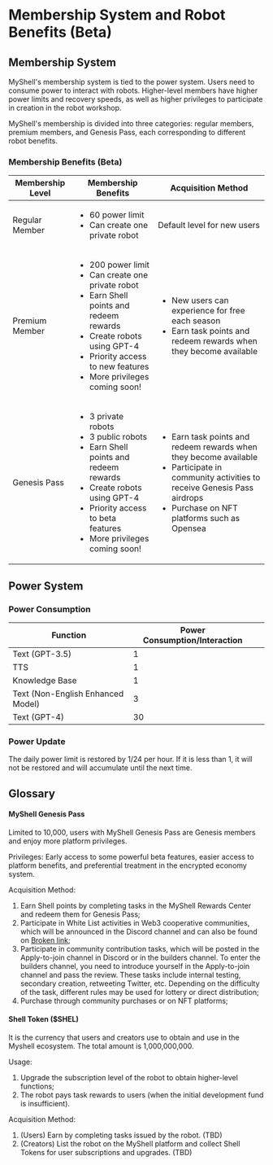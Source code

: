 # Membership System and Robot Benefits (Beta)

## Membership System

MyShell's membership system is tied to the power system. Users need to consume power to interact with robots. Higher-level members have higher power limits and recovery speeds, as well as higher privileges to participate in creation in the robot workshop.

MyShell's membership is divided into three categories: regular members, premium members, and Genesis Pass, each corresponding to different robot benefits.

### Membership Benefits (Beta)

| Membership Level | Membership Benefits                                                                                                               | Acquisition Method                                                                             |
| ---------------- | -------------------------------------------------------------------------------------------------------------------------------- | --------------------------------------------------------------------------------------------- |
| Regular Member   | <ul><li>60 power limit</li><li>Can create one private robot</li></ul>                                                             | Default level for new users                                                                     |
| Premium Member   | <ul><li>200 power limit</li><li>Can create one private robot</li><li>Earn Shell points and redeem rewards</li><li>Create robots using GPT-4</li><li>Priority access to new features</li><li>More privileges coming soon!</li></ul> | <ul><li>New users can experience for free each season</li><li>Earn task points and redeem rewards when they become available</li></ul> |
| Genesis Pass     | <ul><li>3 private robots</li><li>3 public robots</li><li>Earn Shell points and redeem rewards</li><li>Create robots using GPT-4</li><li>Priority access to beta features</li><li>More privileges coming soon!</li></ul> | <ul><li>Earn task points and redeem rewards when they become available</li><li>Participate in community activities to receive Genesis Pass airdrops</li><li>Purchase on NFT platforms such as Opensea</li></ul> |

## Power System

### Power Consumption

<table><thead><tr><th>Function</th><th>Power Consumption/Interaction</th><th data-hidden></th></tr></thead><tbody><tr><td>Text (GPT-3.5)</td><td>1</td><td></td></tr><tr><td>TTS</td><td>1</td><td></td></tr><tr><td>Knowledge Base</td><td>1</td><td></td></tr><tr><td>Text (Non-English Enhanced Model)</td><td>3</td><td></td></tr><tr><td>Text (GPT-4)</td><td>30</td><td></td></tr></tbody></table>

### Power Update

The daily power limit is restored by 1/24 per hour. If it is less than 1, it will not be restored and will accumulate until the next time.

## Glossary

#### MyShell Genesis Pass

Limited to 10,000, users with MyShell Genesis Pass are Genesis members and enjoy more platform privileges.

Privileges: Early access to some powerful beta features, easier access to platform benefits, and preferential treatment in the encrypted economy system.

Acquisition Method:

1. Earn Shell points by completing tasks in the MyShell Rewards Center and redeem them for Genesis Pass;
2. Participate in White List activities in Web3 cooperative communities, which will be announced in the Discord channel and can also be found on [Broken link](broken-reference "mention");
3. Participate in community contribution tasks, which will be posted in the Apply-to-join channel in Discord or in the builders channel. To enter the builders channel, you need to introduce yourself in the Apply-to-join channel and pass the review. These tasks include internal testing, secondary creation, retweeting Twitter, etc. Depending on the difficulty of the task, different rules may be used for lottery or direct distribution;
4. Purchase through community purchases or on NFT platforms;

#### Shell Token ($SHEL)

It is the currency that users and creators use to obtain and use in the Myshell ecosystem. The total amount is 1,000,000,000.

Usage:

1. Upgrade the subscription level of the robot to obtain higher-level functions;
2. The robot pays task rewards to users (when the initial development fund is insufficient).

Acquisition Method:

1. (Users) Earn by completing tasks issued by the robot. (TBD)
2. (Creators) List the robot on the MyShell platform and collect Shell Tokens for user subscriptions and upgrades. (TBD)